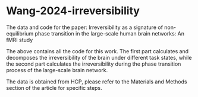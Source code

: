 # Wang-2024-irreversibility
 

The data and code for the paper: Irreversibility as a signature of non-equilibrium phase transition in the large-scale human brain networks: An fMRI study

The above contains all the code for this work. The first part calculates and decomposes the irreversibility of the brain under different task states, while the second part calculates the irreversibility during the phase transition process of the large-scale brain network.

The data is obtained from HCP, please refer to the Materials and Methods section of the article for specific steps.
